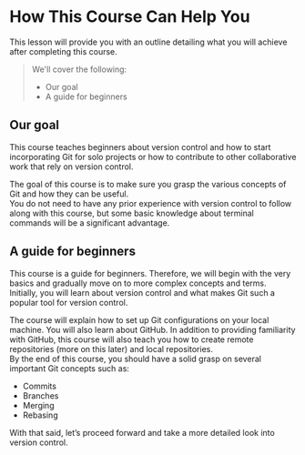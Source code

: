 # How This Course Can Help You

This lesson will provide you with an outline detailing what you will achieve after completing this course.

> We'll cover the following:
>
> - Our goal
> - A guide for beginners

## Our goal

This course teaches beginners about version control and how to start incorporating Git for solo projects or how to contribute to other collaborative work that rely on version control.

The goal of this course is to make sure you grasp the various concepts of Git and how they can be useful.  
 You do not need to have any prior experience with version control to follow along with this course, but some basic knowledge about terminal commands will be a significant advantage.

## A guide for beginners

This course is a guide for beginners. Therefore, we will begin with the very basics and gradually move on to more complex concepts and terms.  
 Initially, you will learn about version control and what makes Git such a popular tool for version control.

The course will explain how to set up Git configurations on your local machine. You will also learn about GitHub. In addition to providing familiarity with GitHub, this course will also teach you how to create remote repositories (more on this later) and local repositories.  
 By the end of this course, you should have a solid grasp on several important Git concepts such as:

- Commits
- Branches
- Merging
- Rebasing

With that said, let’s proceed forward and take a more detailed look into version control.
